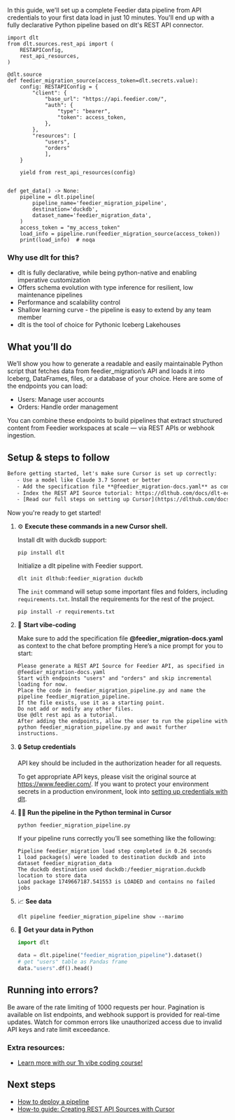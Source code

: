 In this guide, we'll set up a complete Feedier data pipeline from API credentials to your first data load in just 10 minutes. You'll end up with a fully declarative Python pipeline based on dlt's REST API connector.

```python-outcome
import dlt
from dlt.sources.rest_api import (
    RESTAPIConfig,
    rest_api_resources,
)

@dlt.source
def feedier_migration_source(access_token=dlt.secrets.value):
    config: RESTAPIConfig = {
        "client": {
            "base_url": "https://api.feedier.com/",
            "auth": {
                "type": "bearer",
                "token": access_token,
            },
        },
        "resources": [
            "users",
            "orders"
            ],
    }

    yield from rest_api_resources(config)


def get_data() -> None:
    pipeline = dlt.pipeline(
        pipeline_name='feedier_migration_pipeline',
        destination='duckdb',
        dataset_name='feedier_migration_data', 
    )
    access_token = "my_access_token"
    load_info = pipeline.run(feedier_migration_source(access_token))
    print(load_info)  # noqa
```

### Why use dlt for this?

- dlt is fully declarative, while being python-native and enabling imperative customization
- Offers schema evolution with type inference for resilient, low maintenance pipelines
- Performance and scalability control
- Shallow learning curve - the pipeline is easy to extend by any team member
- dlt is the tool of choice for Pythonic Iceberg Lakehouses

## What you’ll do

We’ll show you how to generate a readable and easily maintainable Python script that fetches data from feedier_migration’s API and loads it into Iceberg, DataFrames, files, or a database of your choice. Here are some of the endpoints you can load:

- Users: Manage user accounts
- Orders: Handle order management

You can combine these endpoints to build pipelines that extract structured content from Feedier workspaces at scale — via REST APIs or webhook ingestion.

## Setup & steps to follow

```default
Before getting started, let's make sure Cursor is set up correctly:
   - Use a model like Claude 3.7 Sonnet or better
   - Add the specification file **@feedier_migration-docs.yaml** as context
   - Index the REST API Source tutorial: https://dlthub.com/docs/dlt-ecosystem/verified-sources/rest_api/ and add it to context as **@dlt rest api**
   - [Read our full steps on setting up Cursor](https://dlthub.com/docs/dlt-ecosystem/llm-tooling/cursor-restapi#23-configuring-cursor-with-documentation)
```

Now you're ready to get started! 

1. ⚙️ **Execute these commands in a new Cursor shell.**
    
    Install dlt with duckdb support:
    ```shell
    pip install dlt
    ```

    Initialize a dlt pipeline with Feedier support.
    ```shell
    dlt init dlthub:feedier_migration duckdb
    ```

    The `init` command will setup some important files and folders, including `requirements.txt`. Install the requirements for the rest of the project.
    ```shell
    pip install -r requirements.txt
    ```
    
2. 🤠 **Start vibe-coding**
    
    Make sure to add the specification file **@feedier_migration-docs.yaml** as context to the chat before prompting
    Here’s a nice prompt for you to start: 
    
    ```prompt
    Please generate a REST API Source for Feedier API, as specified in @feedier_migration-docs.yaml 
    Start with endpoints "users" and "orders" and skip incremental loading for now. 
    Place the code in feedier_migration_pipeline.py and name the pipeline feedier_migration_pipeline. 
    If the file exists, use it as a starting point. 
    Do not add or modify any other files. 
    Use @dlt rest api as a tutorial. 
    After adding the endpoints, allow the user to run the pipeline with python feedier_migration_pipeline.py and await further instructions.
    ```

    
3. 🔒 **Setup credentials** 
    
    API key should be included in the authorization header for all requests.
    
    To get appropriate API keys, please visit the original source at https://www.feedier.com/.
    If you want to protect your environment secrets in a production environment, look into [setting up credentials with dlt](https://dlthub.com/docs/walkthroughs/add_credentials).
    
4. 🏃‍♀️ **Run the pipeline in the Python terminal in Cursor**
    
    ```shell
    python feedier_migration_pipeline.py
    ```
    
    If your pipeline runs correctly you’ll see something like the following:
    
    ```shell
    Pipeline feedier_migration load step completed in 0.26 seconds
    1 load package(s) were loaded to destination duckdb and into dataset feedier_migration_data
    The duckdb destination used duckdb:/feedier_migration.duckdb location to store data
    Load package 1749667187.541553 is LOADED and contains no failed jobs
    ```
    
5. 📈 **See data**
    
    ```shell
    dlt pipeline feedier_migration_pipeline show --marimo
    ```
    
6. 🐍 **Get your data in Python**
    
    ```python
    import dlt

   data = dlt.pipeline("feedier_migration_pipeline").dataset()
   # get "users" table as Pandas frame
   data."users".df().head()
    ```

## Running into errors?

Be aware of the rate limiting of 1000 requests per hour. Pagination is available on list endpoints, and webhook support is provided for real-time updates. Watch for common errors like unauthorized access due to invalid API keys and rate limit exceedance.

### Extra resources:

- [Learn more with our 1h vibe coding course!](https://www.youtube.com/watch?v=GGid70rnJuM)

## Next steps

- [How to deploy a pipeline](https://dlthub.com/docs/walkthroughs/deploy-a-pipeline)
- [How-to guide: Creating REST API Sources with Cursor](https://dlthub.com/docs/dlt-ecosystem/llm-tooling/cursor-restapi)